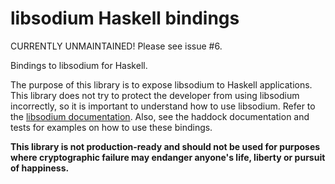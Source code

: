 libsodium Haskell bindings
==========================

CURRENTLY UNMAINTAINED! Please see issue #6.

Bindings to libsodium for Haskell.

The purpose of this library is to expose libsodium to Haskell applications. This library does not try to protect the developer from using libsodium incorrectly, so it is important to understand how to use libsodium. Refer to the [libsodium documentation](https://download.libsodium.org/doc/). Also, see the haddock documentation and tests for examples on how to use these bindings.

**This library is not production-ready and should not be used for purposes
where cryptographic failure may endanger anyone's life, liberty or pursuit of
happiness.**
